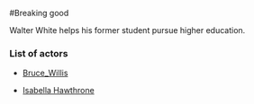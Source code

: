 #Breaking good

Walter White helps his former student pursue higher education.

### List of actors

* [Bruce_Willis](../actors/Bruce_Willis.md)

* [Isabella Hawthrone](../actors/Isabella_Hawthorne.md)
